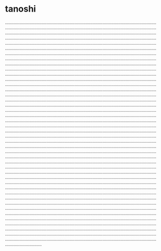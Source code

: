 # tanoshi
..................................................................................................................................................................................................................................................................................................................................................................................................................................................................................................................................................................................................................................................................................................................................................................................................................................................................................................................................................................................................................................................................................................................................................................................................................................................................................................................................................................................................................................................................................................................................................................................................................................................................................................................................................................................................................................................................................................................................................................................................................................................................................................................................................................................................................................................................................................................................................................................................................................................................................................................................................................................................................................................................................................................................................................................................................................................................................................................................................................................................................................................................................................................................................................................................................................................................................................................................................................................................................................................................................................................................................................................................................................................................................................................................................................................................................................................................................................................................................................................................................................................................................................................................................................................................................................................................................................................................................................................................................................................................................................................................................................................................................................................................................................................................................................................................................................................................................................................................................................................................................................................................................................................................................................................................................................................................................................................................................................................................................................................................................................................................................................................